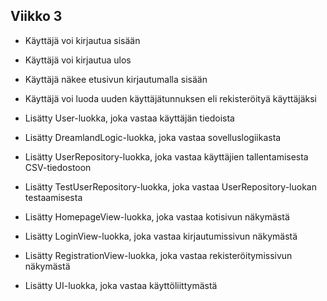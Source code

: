 ## Viikko 3
- Käyttäjä voi kirjautua sisään
- Käyttäjä voi kirjautua ulos
- Käyttäjä näkee etusivun kirjautumalla sisään
- Käyttäjä voi luoda uuden käyttäjätunnuksen eli rekisteröityä käyttäjäksi

- Lisätty User-luokka, joka vastaa käyttäjän tiedoista
- Lisätty DreamlandLogic-luokka, joka vastaa sovelluslogiikasta
- Lisätty UserRepository-luokka, joka vastaa käyttäjien tallentamisesta CSV-tiedostoon
- Lisätty TestUserRepository-luokka, joka vastaa UserRepository-luokan testaamisesta
- Lisätty HomepageView-luokka, joka vastaa kotisivun näkymästä
- Lisätty LoginView-luokka, joka vastaa kirjautumissivun näkymästä
- Lisätty RegistrationView-luokka, joka vastaa rekisteröitymissivun näkymästä
- Lisätty UI-luokka, joka vastaa käyttöliittymästä

